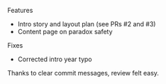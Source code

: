 Features
- Intro story and layout plan (see PRs #2 and #3)
- Content page on paradox safety

Fixes
- Corrected intro year typo

Thanks to clear commit messages, review felt easy.
